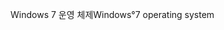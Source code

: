 <span data-ttu-id="288a7-101">Windows 7 운영 체제</span><span class="sxs-lookup"><span data-stu-id="288a7-101">Windows°7 operating system</span></span>